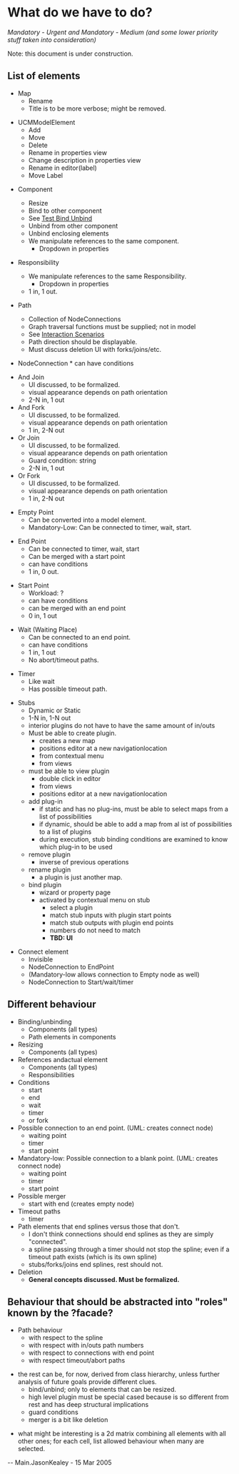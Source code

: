 # What do we have to do? 
*Mandatory - Urgent and Mandatory - Medium (and some lower priority stuff taken into consideration)*

Note: this document is under construction.

## List of elements

  - Map
      - Rename
      - Title is to be more verbose; might be removed.

<!-- end list -->

  - UCMModelElement
      - Add
      - Move
      - Delete
      - Rename in properties view
      - Change description in properties view
      - Rename in editor(label)
      - Move Label

<!-- end list -->

  - Component
      - Resize
      - Bind to other component
      - See [Test Bind Unbind](TestBindUnbind)
      - Unbind from other component
      - Unbind enclosing elements
      - We manipulate references to the same component.
          - Dropdown in properties

 - Responsibility

   - We manipulate references to the same Responsibility.
      - Dropdown in properties
   - 1 in, 1 out. 
 - Path
   - Collection of NodeConnections
   - Graph traversal functions must be supplied; not in model
   - See [Interaction Scenarios](InteractionScenarios)
   - Path direction should be displayable.
   - Must discuss deletion UI with forks/joins/etc.

<!-- end list -->

  - NodeConnection \* can have conditions

<!-- end list -->

  - And Join
      - UI discussed, to be formalized.
      - visual appearance depends on path orientation
      - 2-N in, 1 out
  - And Fork
      - UI discussed, to be formalized.
      - visual appearance depends on path orientation
      - 1 in, 2-N out
  - Or Join
      - UI discussed, to be formalized.
      - visual appearance depends on path orientation
      - Guard condition: string
      - 2-N in, 1 out
  - Or Fork
      - UI discussed, to be formalized.
      - visual appearance depends on path orientation
      - 1 in, 2-N out

<!-- end list -->

  - Empty Point
      - Can be converted into a model element.
      - Mandatory-Low: Can be connected to timer, wait, start.

<!-- end list -->

  - End Point
      - Can be connected to timer, wait, start
      - Can be merged with a start point
      - can have conditions
      - 1 in, 0 out.

<!-- end list -->

  - Start Point
      - Workload: ?
      - can have conditions
      - can be merged with an end point
      - 0 in, 1 out

<!-- end list -->

  - Wait (Waiting Place)
      - Can be connected to an end point.
      - can have conditions
      - 1 in, 1 out
      - No abort/timeout paths.

<!-- end list -->

  - Timer
      - Like wait
      - Has possible timeout path.

<!-- end list -->

  - Stubs
      - Dynamic or Static
      - 1-N in, 1-N out
      - interior plugins do not have to have the same amount of in/outs
      - Must be able to create plugin.
          - creates a new map
          - positions editor at a new navigationlocation
          - from contextual menu
          - from views
      - must be able to view plugin
          - double click in editor
          - from views
          - positions editor at a new navigationlocation
      - add plug-in
          - if static and has no plug-ins, must be able to select maps
            from a list of possibilities
          - if dynamic, should be able to add a map from al ist of
            possibilities to a list of plugins
          - during execution, stub binding conditions are examined to
            know which plug-in to be used
      - remove plugin
          - inverse of previous operations
      - rename plugin
          - a plugin is just another map.
      - bind plugin
          - wizard or property page
          - activated by contextual menu on stub
              - select a plugin
              - match stub inputs with plugin start points
              - match stub outputs with plugin end points
              - numbers do not need to match
              - **TBD: UI**

<!-- end list -->

  - Connect element
      - Invisible
      - NodeConnection to EndPoint
      - (Mandatory-low allows connection to Empty node as well)
      - NodeConnection to Start/wait/timer

## Different behaviour

 - Binding/unbinding 
   - Components (all types) 
   - Path elements in components 
 - Resizing 
   - Components (all types) 
 - References andactual element 
   - Components (all types) 
   - Responsibilities
 - Conditions 
   - start 
   - end 
   - wait 
   - timer 
   - or fork 
 - Possible connection to an end point. (UML: creates connect node) 
   - waiting point
   - timer 
   - start point 
 - Mandatory-low: Possible connection to a blank point. (UML: creates connect node) 
   - waiting point 
   - timer 
   - start point 
 - Possible merger 
   - start with end (creates empty node) 
 - Timeout paths 
   - timer 
 - Path elements that end splines versus those that don't. 
   - I don't think connections should end splines as they are simply "connected". 
   - a spline passing through a timer should not stop the spline; even if a timeout path exists (which is its own spline)
   - stubs/forks/joins end splines, rest should not. 
 - Deletion 
   - **General concepts discussed. Must be formalized.**

## Behaviour that should be abstracted into "roles" known by the ?facade?

  - Path behaviour
      - with respect to the spline
      - with respect with in/outs path numbers
      - with respect to connections with end point
      - with respect timeout/abort paths

<!-- end list -->

  - the rest can be, for now, derived from class hierarchy, unless
    further analysis of future goals provide different clues.
      - bind/unbind; only to elements that can be resized.
      - high level plugin must be special cased because is so different
        from rest and has deep structural implications
      - guard conditions
      - merger is a bit like deletion

<!-- end list -->

  - what might be interesting is a 2d matrix combining all elements with
    all other ones; for each cell, list allowed behaviour when many are
    selected.

\-- Main.JasonKealey - 15 Mar 2005
